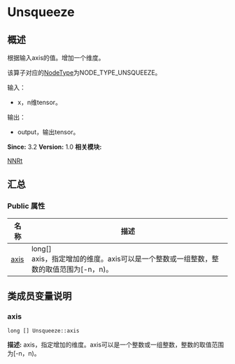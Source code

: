 # Unsqueeze


## 概述

根据输入axis的值。增加一个维度。

该算子对应的[NodeType](_n_n_rt.md#nodetype)为NODE_TYPE_UNSQUEEZE。

输入：

- x，n维tensor。

输出：

- output，输出tensor。

**Since:**
3.2
**Version:**
1.0
**相关模块:**

[NNRt](_n_n_rt.md)


## 汇总


### Public 属性

  | 名称 | 描述 | 
| -------- | -------- |
| [axis](#axis) | long[]<br/>axis，指定增加的维度。axis可以是一个整数或一组整数，整数的取值范围为[-n，n)。&nbsp; | 


## 类成员变量说明


### axis

  
```
long [] Unsqueeze::axis
```
**描述:**
axis，指定增加的维度。axis可以是一个整数或一组整数，整数的取值范围为[-n，n)。
